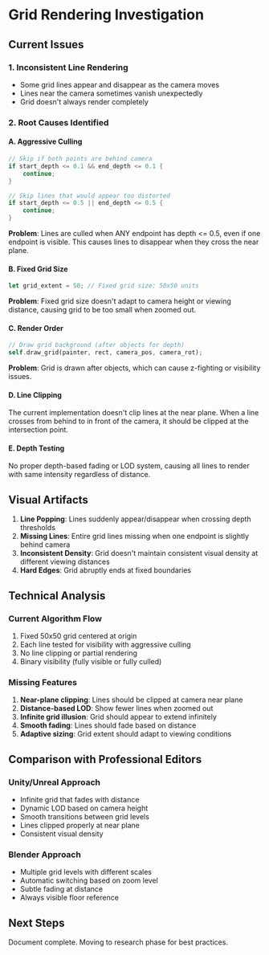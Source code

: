 # Grid Rendering Investigation

## Current Issues

### 1. Inconsistent Line Rendering
- Some grid lines appear and disappear as the camera moves
- Lines near the camera sometimes vanish unexpectedly
- Grid doesn't always render completely

### 2. Root Causes Identified

#### A. Aggressive Culling
```rust
// Skip if both points are behind camera
if start_depth <= 0.1 && end_depth <= 0.1 {
    continue;
}

// Skip lines that would appear too distorted
if start_depth <= 0.5 || end_depth <= 0.5 {
    continue;
}
```
**Problem**: Lines are culled when ANY endpoint has depth <= 0.5, even if one endpoint is visible. This causes lines to disappear when they cross the near plane.

#### B. Fixed Grid Size
```rust
let grid_extent = 50; // Fixed grid size: 50x50 units
```
**Problem**: Fixed grid size doesn't adapt to camera height or viewing distance, causing grid to be too small when zoomed out.

#### C. Render Order
```rust
// Draw grid background (after objects for depth)
self.draw_grid(painter, rect, camera_pos, camera_rot);
```
**Problem**: Grid is drawn after objects, which can cause z-fighting or visibility issues.

#### D. Line Clipping
The current implementation doesn't clip lines at the near plane. When a line crosses from behind to in front of the camera, it should be clipped at the intersection point.

#### E. Depth Testing
No proper depth-based fading or LOD system, causing all lines to render with same intensity regardless of distance.

## Visual Artifacts

1. **Line Popping**: Lines suddenly appear/disappear when crossing depth thresholds
2. **Missing Lines**: Entire grid lines missing when one endpoint is slightly behind camera
3. **Inconsistent Density**: Grid doesn't maintain consistent visual density at different viewing distances
4. **Hard Edges**: Grid abruptly ends at fixed boundaries

## Technical Analysis

### Current Algorithm Flow
1. Fixed 50x50 grid centered at origin
2. Each line tested for visibility with aggressive culling
3. No line clipping or partial rendering
4. Binary visibility (fully visible or fully culled)

### Missing Features
1. **Near-plane clipping**: Lines should be clipped at camera near plane
2. **Distance-based LOD**: Show fewer lines when zoomed out
3. **Infinite grid illusion**: Grid should appear to extend infinitely
4. **Smooth fading**: Lines should fade based on distance
5. **Adaptive sizing**: Grid extent should adapt to viewing conditions

## Comparison with Professional Editors

### Unity/Unreal Approach
- Infinite grid that fades with distance
- Dynamic LOD based on camera height
- Smooth transitions between grid levels
- Lines clipped properly at near plane
- Consistent visual density

### Blender Approach
- Multiple grid levels with different scales
- Automatic switching based on zoom level
- Subtle fading at distance
- Always visible floor reference

## Next Steps
Document complete. Moving to research phase for best practices.